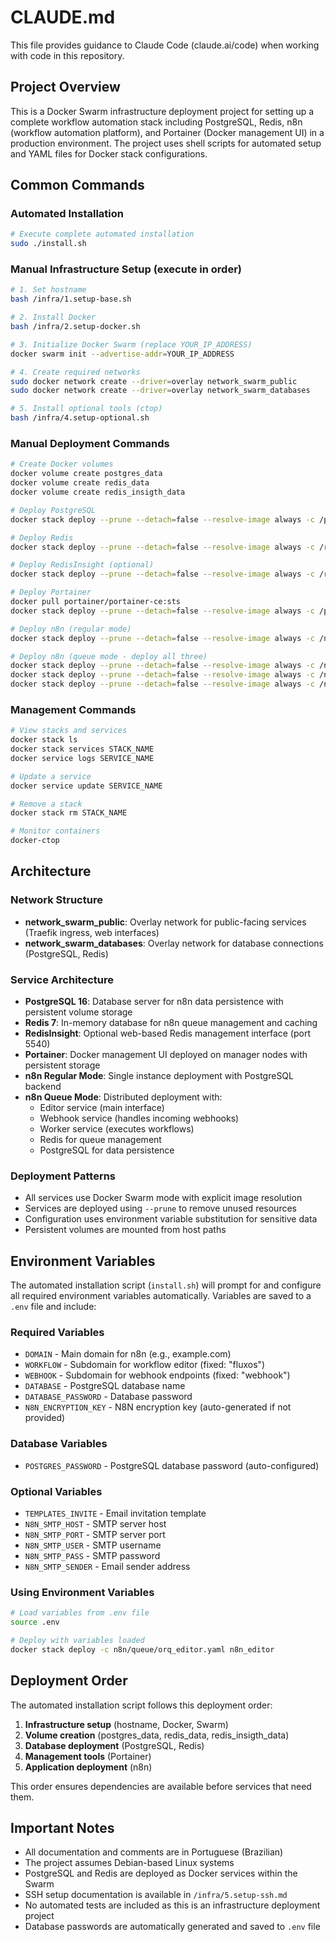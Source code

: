 # CLAUDE.md

This file provides guidance to Claude Code (claude.ai/code) when working with code in this repository.

## Project Overview

This is a Docker Swarm infrastructure deployment project for setting up a complete workflow automation stack including PostgreSQL, Redis, n8n (workflow automation platform), and Portainer (Docker management UI) in a production environment. The project uses shell scripts for automated setup and YAML files for Docker stack configurations.

## Common Commands

### Automated Installation
```bash
# Execute complete automated installation
sudo ./install.sh
```

### Manual Infrastructure Setup (execute in order)
```bash
# 1. Set hostname
bash /infra/1.setup-base.sh

# 2. Install Docker
bash /infra/2.setup-docker.sh

# 3. Initialize Docker Swarm (replace YOUR_IP_ADDRESS)
docker swarm init --advertise-addr=YOUR_IP_ADDRESS

# 4. Create required networks
sudo docker network create --driver=overlay network_swarm_public
sudo docker network create --driver=overlay network_swarm_databases

# 5. Install optional tools (ctop)
bash /infra/4.setup-optional.sh
```

### Manual Deployment Commands
```bash
# Create Docker volumes
docker volume create postgres_data
docker volume create redis_data
docker volume create redis_insigth_data

# Deploy PostgreSQL
docker stack deploy --prune --detach=false --resolve-image always -c /postgres16/postgres.yaml postgres

# Deploy Redis
docker stack deploy --prune --detach=false --resolve-image always -c /redis/redis.yaml redis

# Deploy RedisInsight (optional)
docker stack deploy --prune --detach=false --resolve-image always -c /redis/redisInsight.yaml redisinsight

# Deploy Portainer
docker pull portainer/portainer-ce:sts
docker stack deploy --prune --detach=false --resolve-image always -c /portainer/portainer.yaml portainer

# Deploy n8n (regular mode)
docker stack deploy --prune --detach=false --resolve-image always -c /n8n/regular/n8n-regular.yaml n8n

# Deploy n8n (queue mode - deploy all three)
docker stack deploy --prune --detach=false --resolve-image always -c /n8n/queue/orq_editor.yaml n8n_editor
docker stack deploy --prune --detach=false --resolve-image always -c /n8n/queue/orq_webhook.yaml n8n_webhook
docker stack deploy --prune --detach=false --resolve-image always -c /n8n/queue/orq_worker.yaml n8n_worker
```

### Management Commands
```bash
# View stacks and services
docker stack ls
docker stack services STACK_NAME
docker service logs SERVICE_NAME

# Update a service
docker service update SERVICE_NAME

# Remove a stack
docker stack rm STACK_NAME

# Monitor containers
docker-ctop
```

## Architecture

### Network Structure
- **network_swarm_public**: Overlay network for public-facing services (Traefik ingress, web interfaces)
- **network_swarm_databases**: Overlay network for database connections (PostgreSQL, Redis)

### Service Architecture
- **PostgreSQL 16**: Database server for n8n data persistence with persistent volume storage
- **Redis 7**: In-memory database for n8n queue management and caching
- **RedisInsight**: Optional web-based Redis management interface (port 5540)
- **Portainer**: Docker management UI deployed on manager nodes with persistent storage
- **n8n Regular Mode**: Single instance deployment with PostgreSQL backend
- **n8n Queue Mode**: Distributed deployment with:
  - Editor service (main interface)
  - Webhook service (handles incoming webhooks)
  - Worker service (executes workflows)
  - Redis for queue management
  - PostgreSQL for data persistence

### Deployment Patterns
- All services use Docker Swarm mode with explicit image resolution
- Services are deployed using `--prune` to remove unused resources
- Configuration uses environment variable substitution for sensitive data
- Persistent volumes are mounted from host paths

## Environment Variables

The automated installation script (`install.sh`) will prompt for and configure all required environment variables automatically. Variables are saved to a `.env` file and include:

### Required Variables
- `DOMAIN` - Main domain for n8n (e.g., example.com)
- `WORKFLOW` - Subdomain for workflow editor (fixed: "fluxos")
- `WEBHOOK` - Subdomain for webhook endpoints (fixed: "webhook")
- `DATABASE` - PostgreSQL database name
- `DATABASE_PASSWORD` - Database password
- `N8N_ENCRYPTION_KEY` - N8N encryption key (auto-generated if not provided)

### Database Variables
- `POSTGRES_PASSWORD` - PostgreSQL database password (auto-configured)

### Optional Variables
- `TEMPLATES_INVITE` - Email invitation template
- `N8N_SMTP_HOST` - SMTP server host
- `N8N_SMTP_PORT` - SMTP server port
- `N8N_SMTP_USER` - SMTP username
- `N8N_SMTP_PASS` - SMTP password
- `N8N_SMTP_SENDER` - Email sender address

### Using Environment Variables
```bash
# Load variables from .env file
source .env

# Deploy with variables loaded
docker stack deploy -c n8n/queue/orq_editor.yaml n8n_editor
```

## Deployment Order

The automated installation script follows this deployment order:
1. **Infrastructure setup** (hostname, Docker, Swarm)
2. **Volume creation** (postgres_data, redis_data, redis_insigth_data)
3. **Database deployment** (PostgreSQL, Redis)
4. **Management tools** (Portainer)
5. **Application deployment** (n8n)

This order ensures dependencies are available before services that need them.

## Important Notes

- All documentation and comments are in Portuguese (Brazilian)
- The project assumes Debian-based Linux systems
- PostgreSQL and Redis are deployed as Docker services within the Swarm
- SSH setup documentation is available in `/infra/5.setup-ssh.md`
- No automated tests are included as this is an infrastructure deployment project
- Database passwords are automatically generated and saved to `.env` file